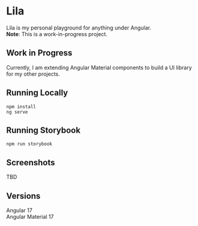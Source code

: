 # Lila
Lila is my personal playground for anything under Angular.<br>
**Note**: This is a work-in-progress project.

## Work in Progress
Currently, I am extending Angular Material components to build a UI library for my other projects.

## Running Locally
```
npm install
ng serve
```

## Running Storybook
```
npm run storybook
```

## Screenshots
TBD

## Versions
Angular 17<br>
Angular Material 17